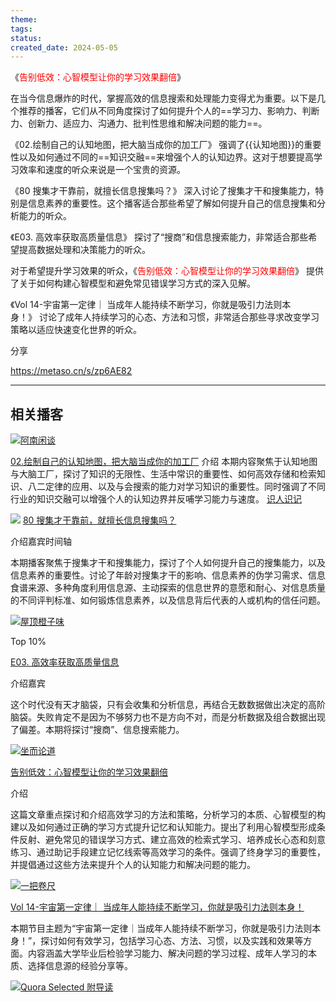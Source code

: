 ```yaml
---
theme: 
tags: 
status: 
created_date: 2024-05-05
---
```

《<font color="#ff0000">告别低效：心智模型让你的学习效果翻倍</font>》

在当今信息爆炸的时代，掌握高效的信息搜索和处理能力变得尤为重要。以下是几个推荐的播客，它们从不同角度探讨了如何提升个人的==学习力、影响力、判断力、创新力、适应力、沟通力、批判性思维和解决问题的能力==。

《02.绘制自己的认知地图，把大脑当成你的加工厂》 强调了{{认知地图}}的重要性以及如何通过不同的==知识交融==来增强个人的认知边界。这对于想要提高学习效率和速度的听众来说是一个宝贵的资源。

《80 搜集才干靠前，就擅长信息搜集吗？》 深入讨论了搜集才干和搜集能力，特别是信息素养的重要性。这个播客适合那些希望了解如何提升自己的信息搜集和分析能力的听众。

《E03. 高效率获取高质量信息》 探讨了“搜商”和信息搜索能力，非常适合那些希望提高数据处理和决策能力的听众。

对于希望提升学习效果的听众，《<font color="#ff0000">告别低效：心智模型让你的学习效果翻倍</font>》 提供了关于如何构建心智模型和避免常见错误学习方式的深入见解。

《Vol 14-宇宙第一定律｜ 当成年人能持续不断学习，你就是吸引力法则本身！》 讨论了成年人持续学习的心态、方法和习惯，非常适合那些寻求改变学习策略以适应快速变化世界的听众。  

分享


https://metaso.cn/s/zp6AE82

---

## 相关播客

![](https://bts-image.xyzcdn.net/aHR0cHM6Ly9pbWFnZS54eXpjZG4ubmV0L0ZwelZtSUFfTlpIUU51QTJPclJyY3hvTmQ2WFAucG5n.png)[阿南闲谈](https://www.xiaoyuzhoufm.com/podcast/64c28a1d680eadd8c2489a87)

[02.绘制自己的认知地图，把大脑当成你的加工厂](https://www.xiaoyuzhoufm.com/episode/65af68d9214531ab06622081)
介绍
本期内容聚焦于认知地图与大脑工厂，探讨了知识的无限性、生活中常识的重要性、如何高效存储和检索知识、八二定律的应用、以及与会搜索的能力对学习知识的重要性。同时强调了不同行业的知识交融可以增强个人的认知边界并反哺学习能力与速度。
[识人识记](https://www.xiaoyuzhoufm.com/episode/65af68d9214531ab06622081)

![](https://bts-image.xyzcdn.net/aHR0cHM6Ly9mZGZzLnhtY2RuLmNvbS9zdG9yYWdlcy9iMmZiLWF1ZGlvZnJlZWhpZ2hxcHMvRjIvQUQvQ0t3UklKSUZWV2VCQUFLaXpnRHlsV1doLmpwZWc=.jpeg)
[80 搜集才干靠前，就擅长信息搜集吗？](https://www.xiaoyuzhoufm.com/episode/6445b8b0018434ff2264b402)

介绍嘉宾时间轴

本期播客聚焦于搜集才干和搜集能力，探讨了个人如何提升自己的搜集能力，以及信息素养的重要性。讨论了年龄对搜集才干的影响、信息素养的伪学习需求、信息食谱来源、多种角度利用信息源、主动探索的信息世界的意愿和耐心、对信息质量的不同评判标准、如何锻炼信息素养，以及信息背后代表的人或机构的信任问题。

![](https://bts-image.xyzcdn.net/aHR0cHM6Ly9pbWFnZS54eXpjZG4ubmV0L0ZqTHJHSE5EdEtoV1JPNXA2WDlVTXQ5Tm5Ic2wuanBn.jpg)[屋顶橙子味](https://www.xiaoyuzhoufm.com/podcast/62b6d0e356f39772c535a807)

Top 10%

[E03. 高效率获取高质量信息](https://www.xiaoyuzhoufm.com/episode/62cb940f47ac309e211389b7)

介绍嘉宾

这个时代没有天才脑袋，只有会收集和分析信息，再结合无数数据做出决定的高阶脑袋。失败肯定不是因为不够努力也不是方向不对，而是分析数据及组合数据出现了偏差。本期将探讨“搜商”、信息搜索能力。


![](https://bts-image.xyzcdn.net/aHR0cHM6Ly9pbWFnZS54eXpjZG4ubmV0L0ZpU1ZXRC1STmh1VzUzZVRYZUNjcTlGNjlwNS0ucG5n.png)[坐而论道](https://www.xiaoyuzhoufm.com/podcast/6595576049a7cc699e4e6126)

[告别低效：心智模型让你的学习效果翻倍](https://www.xiaoyuzhoufm.com/episode/659c295449a7cc699e85f058)

介绍

这篇文章重点探讨和介绍高效学习的方法和策略，分析学习的本质、心智模型的构建以及如何通过正确的学习方式提升记忆和认知能力。提出了利用心智模型形成条件反射、避免常见的错误学习方式、建立高效的检索式学习、培养成长心态和刻意练习、通过助记手段建立记忆线索等高效学习的条件。强调了终身学习的重要性，并提倡通过这些方法来提升个人的认知能力和解决问题的能力。


![](https://bts-image.xyzcdn.net/aHR0cHM6Ly9pbWFnZS54eXpjZG4ubmV0L0Zzb002andtdUNibDNjWVhZZHg3VzNrdUlLQ0IucG5n.png)[一把卷尺](https://www.xiaoyuzhoufm.com/podcast/65195e6250cf691d24f51956)


[Vol 14-宇宙第一定律｜ 当成年人能持续不断学习，你就是吸引力法则本身！](https://www.xiaoyuzhoufm.com/episode/6622f0cec3e09d8f3737b1dc)

本期节目主题为“宇宙第一定律｜当成年人能持续不断学习，你就是吸引力法则本身！”，探讨如何有效学习，包括学习心态、方法、习惯，以及实践和效果等方面。内容涵盖大学毕业后检验学习能力、解决问题的学习过程、成年人学习的本质、选择信息源的经验分享等。



![](https://bts-image.xyzcdn.net/aHR0cHM6Ly9mZGZzLnhtY2RuLmNvbS9ncm91cDE5L00wQi81Ri81Ri93S2dKSzFmM3BrQ3hIRFhfQUFCN2VGcVpwVVE2NTAuanBn.jpg)[Quora Selected 附导读](https://www.xiaoyuzhoufm.com/podcast/5e54c92c418a84a0467d1bdb)
